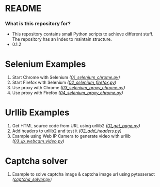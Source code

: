 # README #


### What is this repository for? ###

* This repository contains small Python scripts to achieve different stuff. The repository has an Index to maintain structure.
* 0.1.2

# Selenium Examples

1. Start Chrome with Selenium *([01_selenium_chrome.py](Selenium/01_selenium_chrome.py))*
2. Start Firefox with Selenium *([02_selenium_firefox.py](Selenium/02_selenium_firefox.py))*
3. Use proxy with Chrome *([03_selenium_proxy_chrome.py](Selenium/03_selenium_proxy_chrome.py))*
4. Use proxy with Firefox *([04_selenium_proxy_chrome.py](Selenium/04_selenium_proxy_chrome.py))*

# Urllib Examples

1. Get HTML source code from URL using urllib2 *([01_get_page.py](Urllib/01_get_page.py))*
2. Add headers to urllib2 and test it *([02_add_headers.py](Urllib/02_add_headers.py))*
3. Example using Web IP Camera to generate video with urllib *([03_ip_webcam_video.py](Urllib/03_ip_webcam_video.py))*

# Captcha solver

1. Example to solve captcha image & captcha image url using pytesseract *([captcha_solver.py](captcha_solver.py))*

